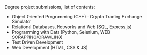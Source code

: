 Degree project submissions, list of contents:

- Object Oriented Programming (C++) - Crypto Trading Exchange Simulator
- Relational Databases, Networks and Web (SQL, Express.js)
- Programming with Data (Python, Selenium, WEB SCRAPPING/CRAWLING)
- Test Driven Development
- Web Development (HTML, CSS & JS)
